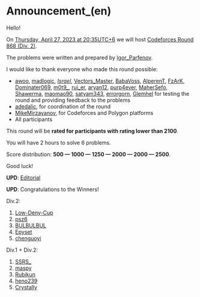 # Announcement_(en)

Hello!

On [Thursday, April 27, 2023 at 20:35UTC+6](https://codeforces.com/https://www.timeanddate.com/worldclock/fixedtime.html?day=27&month=4&year=2023&hour=17&min=35&sec=0&p1=166) we will host [Codeforces Round 868 (Div. 2)](https://codeforces.com/contest/1823 "Codeforces Round 868 (Div. 2)").

The problems were written and prepared by [Igor_Parfenov](https://codeforces.com/profile/Igor_Parfenov "Master Igor_Parfenov").

I would like to thank everyone who made this round possible:

 * [awoo](https://codeforces.com/profile/awoo "International Master awoo"), [madlogic](https://codeforces.com/profile/madlogic "Candidate Master madlogic"), [_Israel_](https://codeforces.com/profile/_Israel_ "Pupil _Israel_"), [Vectors_Master](https://codeforces.com/profile/Vectors_Master "Master Vectors_Master"), [BabaVoss](https://codeforces.com/profile/BabaVoss "Master BabaVoss"), [AlperenT](https://codeforces.com/profile/AlperenT "Master AlperenT"), [FzArK](https://codeforces.com/profile/FzArK "Candidate Master FzArK"), [Dominater069](https://codeforces.com/profile/Dominater069 "International Master Dominater069"), [m0t9_](https://codeforces.com/profile/m0t9_ "Expert m0t9_"), [rui_er](https://codeforces.com/profile/rui_er "Grandmaster rui_er"), [aryan12](https://codeforces.com/profile/aryan12 "Candidate Master aryan12"), [purp4ever](https://codeforces.com/profile/purp4ever "Expert purp4ever"), [MaherSefo](https://codeforces.com/profile/MaherSefo "Candidate Master MaherSefo"), [Shawerma](https://codeforces.com/profile/Shawerma "Pupil Shawerma"), [maomao90](https://codeforces.com/profile/maomao90 "Grandmaster maomao90"), [satyam343](https://codeforces.com/profile/satyam343 "Master satyam343"), [errorgorn](https://codeforces.com/profile/errorgorn "International Grandmaster errorgorn"), [Glemhel](https://codeforces.com/profile/Glemhel "Specialist Glemhel") for testing the round and providing feedback to the problems
* [adedalic](https://codeforces.com/profile/adedalic "International Master adedalic"), for coordination of the round
* [MikeMirzayanov](https://codeforces.com/profile/MikeMirzayanov "Headquarters, MikeMirzayanov"), for Codeforces and Polygon platforms
* All participants

This round will be **rated for participants with rating lower than 2100**.

You will have 2 hours to solve 6 problems.

Score distribution: **500 — 1000 — 1250 — 2000 — 2000 — 2500**.

Good luck!

**UPD**: [Editorial](Tutorial_(en).md)

**UPD**: Congratulations to the Winners!

Div.2:

 1. [Low-Deny-Cup](https://codeforces.com/profile/Low-Deny-Cup "Specialist Low-Deny-Cup")
2. [psz6](https://codeforces.com/profile/psz6 "Unrated, psz6")
3. [BULBULBUL](https://codeforces.com/profile/BULBULBUL "Expert BULBULBUL")
4. [Epyset](https://codeforces.com/profile/Epyset "Candidate Master Epyset")
5. [chenguoyi](https://codeforces.com/profile/chenguoyi "Pupil chenguoyi")

Div.1 + Div.2:

 1. [SSRS_](https://codeforces.com/profile/SSRS_ "Legendary Grandmaster SSRS_")
2. [maspy](https://codeforces.com/profile/maspy "Legendary Grandmaster maspy")
3. [Rubikun](https://codeforces.com/profile/Rubikun "Legendary Grandmaster Rubikun")
4. [heno239](https://codeforces.com/profile/heno239 "Legendary Grandmaster heno239")
5. [Crystally](https://codeforces.com/profile/Crystally "Master Crystally")
